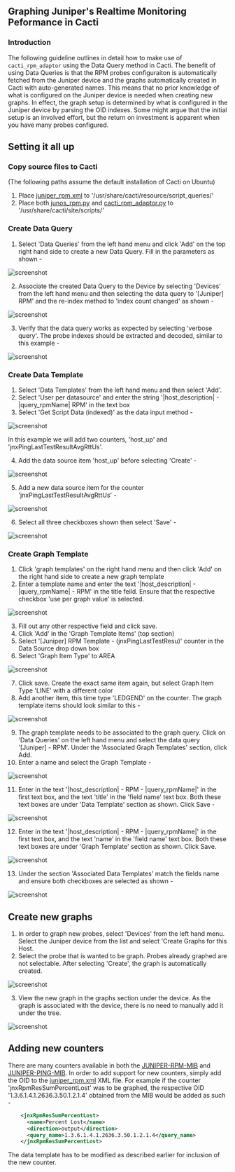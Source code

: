 ## Graphing Juniper's Realtime Monitoring Peformance in Cacti

### Introduction

The following guideline outlines in detail how to make use of ```cacti_rpm_adaptor``` using the Data Query method in Cacti. The benefit of using Data Queries is that the RPM probes configuraiton is automatically fetched from the Juniper device and the graphs automatically created in Cacti with auto-generated names. This means that no prior knowledge of what is configured on the Juniper device is needed when creating new graphs. In effect, the graph setup is determined by what is configured in the Juniper device by parsing the OID indexes. Some might argue that the initial setup is an involved effort, but the return on investment is apparent when you have many probes configured.

## Setting it all up

### Copy source files to Cacti
(The following paths assume the default installation of Cacti on Ubuntu)

1. Place [juniper_rpm.xml](../juniper_rpm.xml) to '/usr/share/cacti/resource/script_queries/'
2. Place both [junos_rpm.py](../junos_rpm.py) and [cacti_rpm_adaptor.py](../cacti_rpm_adaptor.py) to '/usr/share/cacti/site/scripts/'

### Create Data Query

1. Select 'Data Queries' from the left hand menu and click 'Add' on the top right hand side to create a new Data Query. Fill in the parameters as shown -

![screenshot](https://raw.githubusercontent.com/packetflare/junos-rpm-interface/master/cacti-instructions/images/1.jpg)

2. Associate the created Data Query to the Device by selecting 'Devices' from the left hand menu and then selecting the data query to '[Juniper] RPM' and the re-index method to 'index count changed' as shown -

![screenshot](https://raw.githubusercontent.com/packetflare/junos-rpm-interface/master/cacti-instructions/images/2.jpg)

3. Verify that the data query works as expected by selecting 'verbose query'. The probe indexes should be extracted and decoded, similar to this example -

![screenshot](https://raw.githubusercontent.com/packetflare/junos-rpm-interfacinterface/master/cacti-instructions/images/3.jpg)

### Create Data Template

1. Select 'Data Templates' from the left hand menu and then select 'Add'. 
2. Select 'User per datasource' and enter the string  '|host_description| - |query_rpmName| RPM' in the text box
3. Select 'Get Script Data (indexed)' as the data input method -

![screenshot](https://raw.githubusercontent.com/packetflare/junos-rpm-interface/master/cacti-instructions/images/4.jpg)

In this example we will add two counters, 'host_up' and 'jnxPingLastTestResultAvgRttUs'. 

4. Add the data source item 'host_up' before selecting 'Create' -

![screenshot](https://raw.githubusercontent.com/packetflare/junos-rpm-interface/master/cacti-instructions/images/5.jpg)

5. Add a new data source item for the counter 'jnxPingLastTestResultAvgRttUs' -

![screenshot](https://raw.githubusercontent.com/packetflare/junos-rpm-interface/master/cacti-instructions/images/6.jpg)

6. Select all three checkboxes shown then select 'Save' -

![screenshot](https://raw.githubusercontent.com/packetflare/junos-rpm-interface/master/cacti-instructions/images/7.jpg)

### Create Graph Template

1. Click 'graph templates' on the right hand menu and then click 'Add' on the right hand side to create a new graph template
2. Enter a template name and enter the text '|host_description| - |query_rpmName| - RPM' in the title feild. Ensure that the respective checkbox 'use per graph value' is selected.

![screenshot](https://raw.githubusercontent.com/packetflare/junos-rpm-interface/master/cacti-instructions/images/8.jpg)

3. Fill out any other respective field and click save.
4. Click 'Add' in the 'Graph Template Items' (top section)
5. Select '[Juniper] RPM Template - (jnxPingLastTestResu)' counter in the Data Source drop down box
6. Select 'Graph Item Type' to AREA

![screenshot](https://raw.githubusercontent.com/packetflare/junos-rpm-interface/master/cacti-instructions/images/9.jpg)

7. Click save. Create the exact same item again, but select Graph Item Type 'LINE' with a different color
8. Add another item, this time type 'LEDGEND' on the counter. The graph template items should look similar to this -

![screenshot](https://raw.githubusercontent.com/packetflare/junos-rpm-interface/master/cacti-instructions/images/10.jpg)

9. The graph template needs to be associated to the graph query. Click on 'Data Queries' on the left hand menu and select the data query '[Juniper] - RPM'. Under the 'Associated Graph Templates' section, click Add.
10. Enter a name and select the Graph Template -

![screenshot](https://raw.githubusercontent.com/packetflare/junos-rpm-interface/master/cacti-instructions/images/11.jpg)

11. Enter in the text '|host_description| - RPM - |query_rpmName|' in the first text box, and the text 'title' in the 'field name' text box. Both these text boxes are under 'Data Template' section as shown. Click Save -

![screenshot](https://raw.githubusercontent.com/packetflare/junos-rpm-interface/master/cacti-instructions/images/12.jpg)

12. Enter in the text '|host_description| - RPM - |query_rpmName|' in the first text box, and the text 'name' in the 'field name' text box. Both these text boxes are under 'Graph Template' section as shown. Click Save. 

![screenshot](https://raw.githubusercontent.com/packetflare/junos-rpm-interface/master/cacti-instructions/images/13.jpg)

13. Under the section 'Associated Data Templates' match the fields name and ensure both checkboxes are selected as shown -

![screenshot](https://raw.githubusercontent.com/packetflare/junos-rpm-interface/master/cacti-instructions/images/14.jpg)
## Create new graphs

1. In order to graph new probes, select 'Devices' from the left hand menu. Select the Juniper device from the list and select 'Create Graphs for this Host. 
2. Select the probe that is wanted to be graph. Probes already graphed are not selectable. After selecting 'Create', the graph is automatically created.

![screenshot](https://raw.githubusercontent.com/packetflare/junos-rpm-interface/master/cacti-instructions/images/15.jpg)

3. View the new graph in the graphs section under the device. As the graph is associated with the device, there is no need to manually add it under the tree.

![screenshot](https://raw.githubusercontent.com/packetflare/junos-rpm-interface/master/cacti-instructions/images/16.jpg)

## Adding new counters

There are many counters available in both the [JUNIPER-RPM-MIB](http://www.oidview.com/mibs/2636/JUNIPER-RPM-MIB.html) and [JUNIPER-PING-MIB](http://www.oidview.com/mibs/2636/JUNIPER-PING-MIB.html). In order to add support for new counters, simply add the OID to the [juniper_rpm.xml](../juniper_rpm.xml) XML file. For example if the counter 'jnxRpmResSumPercentLost' was to be graphed, the respective OID '1.3.6.1.4.1.2636.3.50.1.2.1.4' obtained from the MIB would be added as such -

```XML
    <jnxRpmResSumPercentLost>
      <name>Percent Lost</name>
      <direction>output</direction>
      <query_name>1.3.6.1.4.1.2636.3.50.1.2.1.4</query_name>
    </jnxRpmResSumPercentLost>
```

The data template has to be modified as described earlier for inclusion of the new counter.

